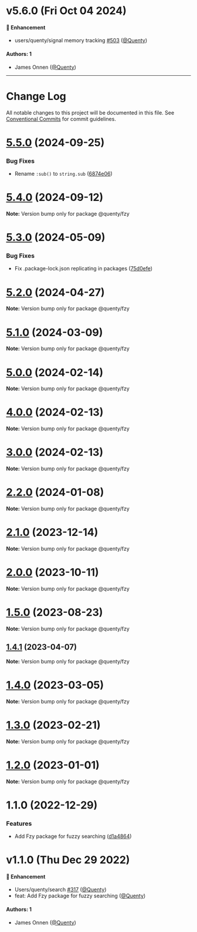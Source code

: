 # v5.6.0 (Fri Oct 04 2024)

#### 🚀 Enhancement

- users/quenty/signal memory tracking [#503](https://github.com/Quenty/NevermoreEngine/pull/503) ([@Quenty](https://github.com/Quenty))

#### Authors: 1

- James Onnen ([@Quenty](https://github.com/Quenty))

---

# Change Log

All notable changes to this project will be documented in this file.
See [Conventional Commits](https://conventionalcommits.org) for commit guidelines.

# [5.5.0](https://github.com/Quenty/NevermoreEngine/compare/@quenty/fzy@5.4.0...@quenty/fzy@5.5.0) (2024-09-25)


### Bug Fixes

* Rename `:sub()` to `string.sub` ([6874e06](https://github.com/Quenty/NevermoreEngine/commit/6874e06e456d7094a2d7f25a3a7b24a40d77fe3c))





# [5.4.0](https://github.com/Quenty/NevermoreEngine/compare/@quenty/fzy@5.3.0...@quenty/fzy@5.4.0) (2024-09-12)

**Note:** Version bump only for package @quenty/fzy





# [5.3.0](https://github.com/Quenty/NevermoreEngine/compare/@quenty/fzy@5.2.0...@quenty/fzy@5.3.0) (2024-05-09)


### Bug Fixes

* Fix .package-lock.json replicating in packages ([75d0efe](https://github.com/Quenty/NevermoreEngine/commit/75d0efeef239f221d93352af71a5b3e930ec23c5))





# [5.2.0](https://github.com/Quenty/NevermoreEngine/compare/@quenty/fzy@5.1.0...@quenty/fzy@5.2.0) (2024-04-27)

**Note:** Version bump only for package @quenty/fzy





# [5.1.0](https://github.com/Quenty/NevermoreEngine/compare/@quenty/fzy@5.0.0...@quenty/fzy@5.1.0) (2024-03-09)

**Note:** Version bump only for package @quenty/fzy





# [5.0.0](https://github.com/Quenty/NevermoreEngine/compare/@quenty/fzy@4.0.0...@quenty/fzy@5.0.0) (2024-02-14)

**Note:** Version bump only for package @quenty/fzy





# [4.0.0](https://github.com/Quenty/NevermoreEngine/compare/@quenty/fzy@3.0.0...@quenty/fzy@4.0.0) (2024-02-13)

**Note:** Version bump only for package @quenty/fzy





# [3.0.0](https://github.com/Quenty/NevermoreEngine/compare/@quenty/fzy@2.2.0...@quenty/fzy@3.0.0) (2024-02-13)

**Note:** Version bump only for package @quenty/fzy





# [2.2.0](https://github.com/Quenty/NevermoreEngine/compare/@quenty/fzy@2.1.0...@quenty/fzy@2.2.0) (2024-01-08)

**Note:** Version bump only for package @quenty/fzy





# [2.1.0](https://github.com/Quenty/NevermoreEngine/compare/@quenty/fzy@2.0.0...@quenty/fzy@2.1.0) (2023-12-14)

**Note:** Version bump only for package @quenty/fzy





# [2.0.0](https://github.com/Quenty/NevermoreEngine/compare/@quenty/fzy@1.5.0...@quenty/fzy@2.0.0) (2023-10-11)

**Note:** Version bump only for package @quenty/fzy





# [1.5.0](https://github.com/Quenty/NevermoreEngine/compare/@quenty/fzy@1.4.1...@quenty/fzy@1.5.0) (2023-08-23)

**Note:** Version bump only for package @quenty/fzy





## [1.4.1](https://github.com/Quenty/NevermoreEngine/compare/@quenty/fzy@1.4.0...@quenty/fzy@1.4.1) (2023-04-07)

**Note:** Version bump only for package @quenty/fzy





# [1.4.0](https://github.com/Quenty/NevermoreEngine/compare/@quenty/fzy@1.3.0...@quenty/fzy@1.4.0) (2023-03-05)

**Note:** Version bump only for package @quenty/fzy





# [1.3.0](https://github.com/Quenty/NevermoreEngine/compare/@quenty/fzy@1.2.0...@quenty/fzy@1.3.0) (2023-02-21)

**Note:** Version bump only for package @quenty/fzy





# [1.2.0](https://github.com/Quenty/NevermoreEngine/compare/@quenty/fzy@1.1.0...@quenty/fzy@1.2.0) (2023-01-01)

**Note:** Version bump only for package @quenty/fzy





# 1.1.0 (2022-12-29)


### Features

* Add Fzy package for fuzzy searching ([d1a4864](https://github.com/Quenty/NevermoreEngine/commit/d1a486423c84db737895c65c4b7f44005bc48e2f))





# v1.1.0 (Thu Dec 29 2022)

#### 🚀 Enhancement

- Users/quenty/search [#317](https://github.com/Quenty/NevermoreEngine/pull/317) ([@Quenty](https://github.com/Quenty))
- feat: Add Fzy package for fuzzy searching ([@Quenty](https://github.com/Quenty))

#### Authors: 1

- James Onnen ([@Quenty](https://github.com/Quenty))
